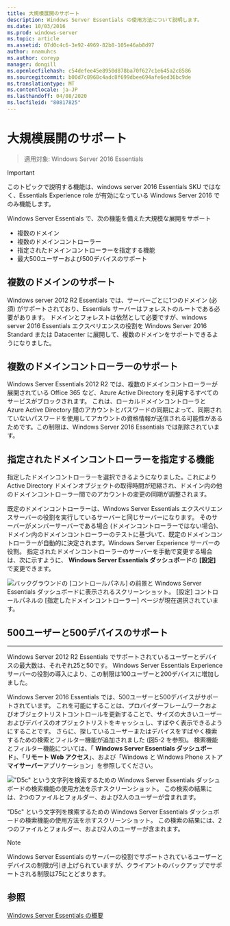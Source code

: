 ```yaml
---
title: 大規模展開のサポート
description: Windows Server Essentials の使用方法について説明します。
ms.date: 10/03/2016
ms.prod: windows-server
ms.topic: article
ms.assetid: 07d0c4c6-3e92-4969-82b8-105e46ab8d97
author: nnamuhcs
ms.author: coreyp
manager: dongill
ms.openlocfilehash: c54defee45e8950d878ba70f627c1e645a2c8586
ms.sourcegitcommit: b00d7c8968c4adc8f699dbee694afe6ed36bc9de
ms.translationtype: MT
ms.contentlocale: ja-JP
ms.lasthandoff: 04/08/2020
ms.locfileid: "80817825"
---
```

# <a name="support-for-larger-deployments"></a>大規模展開のサポート

>適用対象: Windows Server 2016 Essentials

> [!IMPORTANT]  
> このトピックで説明する機能は、windows server 2016 Essentials SKU ではなく、Essentials Experience role が有効になっている Windows Server 2016 でのみ機能します。


Windows Server Essentials で、次の機能を備えた大規模な展開をサポート

- 複数のドメイン
- 複数のドメインコントローラー
- 指定されたドメインコントローラーを指定する機能
- 最大500ユーザーおよび500デバイスのサポート

## <a name="support-for-multiple-domains"></a>複数のドメインのサポート

Windows server 2012 R2 Essentials では、サーバーごとに1つのドメイン (必須) がサポートされており、Essentials サーバーはフォレストのルートである必要があります。 ドメインとフォレストは依然として必要ですが、windows server 2016 Essentials エクスペリエンスの役割を Windows Server 2016 Standard または Datacenter に展開して、複数のドメインをサポートできるようになりました。

## <a name="support-for-multiple-domain-controllers"></a>複数のドメインコントローラーのサポート

 Windows Server Essentials 2012 R2 では、複数のドメインコントローラーが展開されている Office 365 など、Azure Active Directory を利用するすべてのサービスがブロックされます。 これは、ローカルドメインコントローラと Azure Active Directory 間のアカウントとパスワードの同期によって、同期されていないパスワードを使用してアカウントの資格情報が送信される可能性があるためです。この制限は、Windows Server 2016 Essentials では削除されています。

## <a name="ability-to-specify-a-designated-domain-controller"></a>指定されたドメインコントローラーを指定する機能

指定したドメインコントローラーを選択できるようになりました。これにより Active Directory ドメインオブジェクトの取得時間が短縮され、ドメイン内の他のドメインコントローラー間でのアカウントの変更の同期が調整されます。

既定のドメインコントローラーは、Windows Server Essentials エクスペリエンスサーバーの役割を実行しているサーバーと同じサーバーになります。 そのサーバーがメンバーサーバーである場合 (ドメインコントローラーではない場合)、ドメイン内のドメインコントローラーのテストに基づいて、既定のドメインコントローラーが自動的に決定されます。Windows Server Experience サーバーの役割。 指定されたドメインコントローラーのサーバーを手動で変更する場合は、次に示すように、 **Windows Server Essentials ダッシュボード**の **[設定]** で変更できます。

![バックグラウンドの [コントロールパネル] の前景と Windows Server Essentials ダッシュボードに表示されるスクリーンショット。 [設定] コントロールパネルの [指定したドメインコントローラー] ページが現在選択されています。](media/larger-deployments-1.PNG)

## <a name="support-for-500-users-and-500-devices"></a>500ユーザーと500デバイスのサポート
-------------------------------------

Windows Server 2012 R2 Essentials でサポートされているユーザーとデバイスの最大数は、それぞれ25と50です。 Windows Server Essentials Experience サーバーの役割の導入により、この制限は100ユーザーと200デバイスに増加しました。

Windows Server 2016 Essentials では、500ユーザーと500デバイスがサポートされています。 これを可能にすることは、プロバイダーフレームワークおよびオブジェクトリストコントロールを更新することで、サイズの大きいユーザーおよびデバイスのオブジェクトリストをキャッシュし、すばやく表示できるようにすることです。 さらに、探しているユーザーまたはデバイスをすばやく検索するための検索とフィルター機能が追加されました (図5-2 を参照)。 検索機能とフィルター機能については、「 **Windows Server Essentials ダッシュボード**」、「**リモート Web アクセス**」、および「Windows と Windows Phone ストア**マイサーバー**アプリケーション」を参照してください。

!["D5c" という文字列を検索するための Windows Server Essentials ダッシュボードの検索機能の使用方法を示すスクリーンショット。 この検索の結果には、2つのファイルとフォルダー、および2人のユーザーが含まれます。](media/larger-deployments-2.PNG)

"D5c" という文字列を検索するための Windows Server Essentials ダッシュボードの検索機能の使用方法を示すスクリーンショット。 この検索の結果には、2つのファイルとフォルダー、および2人のユーザーが含まれます。

> [!NOTE]  
> Windows Server Essentials のサーバーの役割でサポートされているユーザーとデバイスの制限が引き上げられていますが、クライアントのバックアップでサポートされる制限は75にとどまります。

<a name="see-also"></a>参照
--------
[Windows Server Essentials の概要](get-started.md)